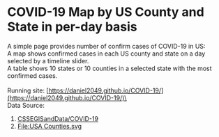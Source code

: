 # COVID-19 Map by US County and State in per-day basis
A simple page provides number of confirm cases of COVID-19 in US:\
A map shows confirmed cases in each US county and state on a day selected by a timeline slider.\
A table shows 10 states or 10 counties in a selected state with the most confirmed cases.\
\
Running site: [https://daniel2049.github.io/COVID-19/](https://daniel2049.github.io/COVID-19/)\
\
Data Source:
1) [CSSEGISandData/COVID-19](https://github.com/CSSEGISandData/COVID-19)
2) [File:USA Counties.svg](https://commons.wikimedia.org/wiki/File:USA_Counties.svg)
